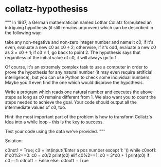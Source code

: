 # collatz-hypothesiss
""" In 1937, a German mathematician named Lothar Collatz formulated an intriguing hypothesis (it still remains unproven) which can be described in the following way:

take any non-negative and non-zero integer number and name it c0;
if it's even, evaluate a new c0 as c0 ÷ 2;
otherwise, if it's odd, evaluate a new c0 as 3 × c0 + 1;
if c0 ≠ 1, go back to point 2.
The hypothesis says that regardless of the initial value of c0, it will always go to 1.

Of course, it's an extremely complex task to use a computer in order to prove the hypothesis for any natural number (it may even require artificial intelligence), but you can use Python to check some individual numbers. Maybe you'll even find the one which would disprove the hypothesis.

Write a program which reads one natural number and executes the above steps as long as c0 remains different from 1. We also want you to count the steps needed to achieve the goal. Your code should output all the intermediate values of c0, too.

Hint: the most important part of the problem is how to transform Collatz's idea into a while loop – this is the key to success.

Test your code using the data we've provided. """

Solution:

c0not1 = True;
c0 = int(input('Enter a pos number except 1: '))
while c0not1:
    if c0%2==0:
        c0 = c0/2
        print(c0)
    elif c0%2==1:
        c0 = 3*c0 + 1
        print(c0)
         if c0==1:
        c0not1 = False
    else:
        c0not1 = True
        
